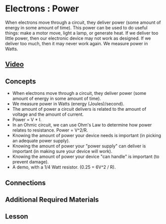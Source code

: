 # Electrons : Power
When electrons move through a circuit, they deliver power (some amount of energy in some amount of time). This power can be used to do useful things: make a motor move, light a lamp, or generate heat. If we deliver too little power, then our electronic device may not work as designed. If we deliver too much, then it may never work again. We measure power in Watts.

## [Video](https://vimeo.com/1029693122)

## Concepts
- When electrons move through a circuit, they deliver power (some amount of energy in some amount of time).
- We measure power in Watts (energy (Joules)/second).
- The amount of power a circuit delivers is related to the amount of voltage and the amount of current.
- Power = V * I.
- In an Ohmic circuit, we can use Ohm's Law to determine how power relates to resistance. Power = V^2/R.
- Knowing the amount of power your device needs is important (in picking an adequate power supply).
- Knowing the amount of power your "power supply" can deliver is important (in making sure your device will work).
- Knowing the amount of power your device "can handle" is important (to prevent damage).
- A demo, with a 1/4 Watt resistor. (0.25 = 6V^2 / R).

## Connections

## Additional Required Materials

## Lesson
